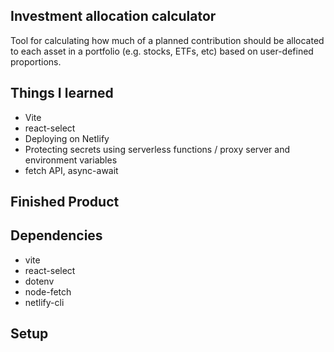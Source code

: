 ## Investment allocation calculator
Tool for calculating how much of a planned contribution should be allocated to each asset in a portfolio (e.g. stocks, ETFs, etc) based on user-defined proportions.  

## Things I learned
* Vite
* react-select
* Deploying on Netlify
* Protecting secrets using serverless functions / proxy server and environment variables
* fetch API, async-await  

## Finished Product  
## Dependencies
* vite
* react-select
* dotenv
* node-fetch
* netlify-cli  

## Setup

